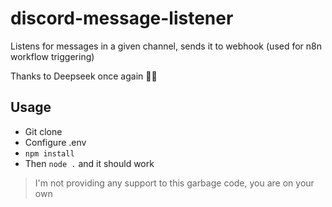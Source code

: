 # discord-message-listener

Listens for messages in a given channel, sends it to webhook (used for n8n workflow triggering)

Thanks to Deepseek once again 👍🏿

## Usage

- Git clone
- Configure .env
- `npm install`
- Then `node .` and it should work

> I'm not providing any support to this garbage code, you are on your own
